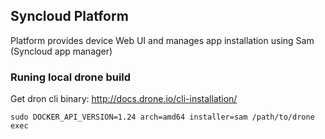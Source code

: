 ## Syncloud Platform

Platform provides device Web UI and manages app installation using Sam (Syncloud app manager)

### Runing local drone build

Get dron cli binary: http://docs.drone.io/cli-installation/
````
sudo DOCKER_API_VERSION=1.24 arch=amd64 installer=sam /path/to/drone exec